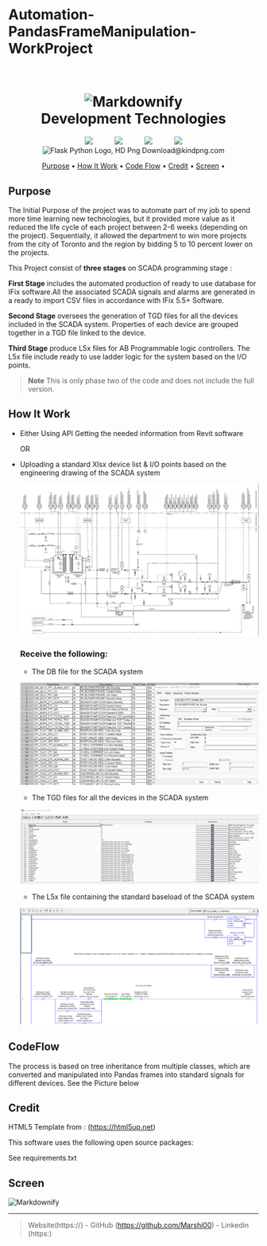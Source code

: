 # Automation-PandasFrameManipulation-WorkProject

<h1 align="center">
  <br>
  <img src="https://cdn-icons-png.flaticon.com/512/5968/5968350.png" alt="Markdownify" width="200">
  <br>
  Development Technologies 
  <br>
</h1>



<p align="center">
  <img width="75px" hspace="20" src="https://cdn-icons-png.flaticon.com/512/5968/5968350.png"  />
  <img width="75px" hspace="20" src="https://cdn-icons-png.flaticon.com/512/2369/2369466.png"  />
  <img width="75px" hspace="20" src="https://cdn-icons-png.flaticon.com/512/288/288882.png" />
  <img width="75px" hspace="20" src="https://cdn-icons-png.flaticon.com/512/8167/8167819.png"  />
  <img width="75px" hspace="20" height="75" src="https://www.kindpng.com/picc/m/188-1882416_flask-python-logo-hd-png-download.png" alt="Flask Python Logo, HD Png Download@kindpng.com"  />
  
</p>

<p align="center">
  <a href="#Purpose">Purpose</a> •
  <a href="#how-to-use">How It Work</a> •
  <a href="#CodeFlow">Code Flow</a> •
  <a href="#Credit">Credit</a> •
  <a href="#Screen">Screen</a> •

</p>

## Purpose

The Initial Purpose of the project was to automate part of my job to spend more time learning new technologies, but it provided more value as it reduced the life cycle of each project between 2-6 weeks (depending on the project). Sequentially, it allowed the department to win more projects from the city of Toronto and the region by bidding 5 to 10 percent lower on the projects.

<p>This Project consist of <strong>three stages</strong>  on SCADA programming stage :</p>
    <p><strong>First Stage</strong> includes the automated production of ready to use database for IFix software.All the  associated SCADA signals and alarms are generated in a ready to import CSV files in accordance with IFix 5.5+ Software.</p>
    <p><strong>Second Stage</strong> oversees the generation of TGD files for all the devices included in the SCADA system. Properties of each device are grouped together in a TGD file linked to the device. </p>
    <p><strong>Third Stage</strong> produce L5x files for AB Programmable logic controllers. The L5x file include ready to use  ladder logic for the system based on the I/O points.</p>
    
> **Note**
> This is only  phase two of the code and does not include the full version.


## How It Work

* Either Using API Getting the needed information from Revit software
  <p>OR</p>
* Uploading a standard Xlsx device list & I/O points based on the engineering drawing of the SCADA system
  <p></p>
    <img  src="static/images/I&C.png"  />
    
    <h3><p>Receive the following:</p></h3>
    
    * <p>The DB file for the SCADA system</p>
    
    <img src="static/images/DBifix.png"  />
    
    * <p>The TGD files for all the devices in the SCADA system</p>
    <img src="static/images/TGD.png"  />
    
    * <p>The L5x file  containing the standard baseload of the SCADA system</p>
    
    <img src="static/images/ABladder.png"  />






## CodeFlow
The process is based on tree inheritance from multiple classes, which are converted and manipulated into Pandas frames into standard signals for different devices.
See the Picture below




## Credit
HTML5 Template from : (https://html5up.net)
<p></p>
This software uses the following open source packages:
<p></p>
See requirements.txt

## Screen

<img src="https://cdn-icons-png.flaticon.com/512/5968/5968350.png" alt="Markdownify" width="200">




---

> Website(https://) -
> GitHub (https://github.com/Marshi00) - 
> Linkedin (https:)

